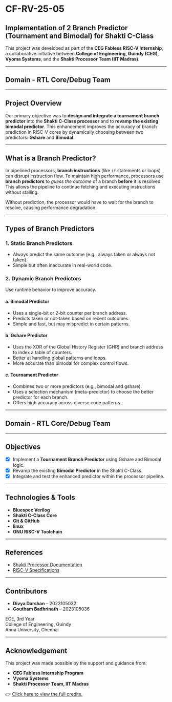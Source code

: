 # CF-RV-25-05
## Implementation of 2 Branch Predictor (Tournament and Bimodal) for Shakti C-Class

This project was developed as part of the **CEG Fabless RISC-V Internship**, a collaborative initiative between **College of Engineering, Guindy (CEG)**, **Vyoma Systems**, and the **Shakti Processor Team (IIT Madras)**.

---
##  Domain - RTL Core/Debug Team
---
## Project Overview

Our primary objective was to **design and integrate a tournament branch predictor** into the **Shakti C-Class processor** and to **revamp the existing bimodal predictor**. This enhancement improves the accuracy of branch prediction in RISC-V cores by dynamically choosing between two predictors: **Gshare** and **Bimodal**.

---

## What is a Branch Predictor?

In pipelined processors, **branch instructions** (like `if` statements or loops) can disrupt instruction flow. To maintain high performance, processors use **branch predictors** to *guess the outcome* of a branch **before** it is resolved. This allows the pipeline to continue fetching and executing instructions without stalling.

Without prediction, the processor would have to wait for the branch to resolve, causing performance degradation.

---

##  Types of Branch Predictors

### 1. **Static Branch Predictors**
- Always predict the same outcome (e.g., always taken or always not taken).
- Simple but often inaccurate in real-world code.

### 2. **Dynamic Branch Predictors**
Use runtime behavior to improve accuracy.

#### a. **Bimodal Predictor**
- Uses a single-bit or 2-bit counter per branch address.
- Predicts taken or not-taken based on recent outcomes.
- Simple and fast, but may mispredict in certain patterns.

#### b. **Gshare Predictor**
- Uses the XOR of the Global History Register (GHR) and branch address to index a table of counters.
- Better at handling global patterns and loops.
- More accurate than bimodal for complex control flows.

#### c. **Tournament Predictor**
- Combines two or more predictors (e.g., bimodal and gshare).
- Uses a selection mechanism (meta-predictor) to choose the better predictor for each branch.
- Offers high accuracy across diverse code patterns.

---

##  Domain - RTL Core/Debug Team

---

##  Objectives

- [x] Implement a **Tournament Branch Predictor** using Gshare and Bimodal logic.
- [x] Revamp the existing **Bimodal Predictor** in the Shakti C-Class.
- [x] Integrate and test the enhanced predictor within the processor pipeline.

---

##  Technologies & Tools

- **Bluespec Verilog**
- **Shakti C-Class Core**
- **Git & GitHub**
- **linux**
- **GNU RISC-V Toolchain**

---

##  References

- [Shakti Processor Documentation](https://shakti.org.in)
- [RISC-V Specifications](https://riscv.org/technical/specifications/)

---

## Contributors

- **Divya Darshan** – 2023105032  
- **Goutham Badhrinath** – 2023105036  

ECE, 3rd Year  
College of Engineering, Guindy  
Anna University, Chennai

---

## Acknowledgement
This project was made possible by the support and guidance from:
- **CEG Fabless Internship Program**
- **Vyoma Systems**
- **Shakti Processor Team, IIT Madras**

👉 [Click here to view the full credits.](CREDITS.md)
